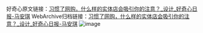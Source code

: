 好奇心原文链接：[习惯了网购，什么样的实体店会吸引你的注意？_设计_好奇心日报-马安琪](https://www.qdaily.com/articles/5683.html)
WebArchive归档链接：[习惯了网购，什么样的实体店会吸引你的注意？_设计_好奇心日报-马安琪](http://web.archive.org/web/20190623165237/https://www.qdaily.com/articles/5683.html)
![image](http://ww3.sinaimg.cn/large/007d5XDply1g3w8xk3kvbj30u02oqtxs)